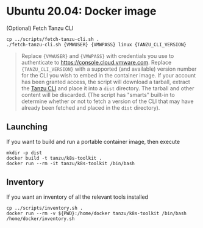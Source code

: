 # Ubuntu 20.04: Docker image

(Optional) Fetch Tanzu CLI

```
cp ../scripts/fetch-tanzu-cli.sh .
./fetch-tanzu-cli.sh {VMWUSER} {VMWPASS} linux {TANZU_CLI_VERSION}
```
> Replace `{VMWUSER}` and `{VMWPASS}` with credentials you use to authenticate to https://console.cloud.vmware.com.  Replace `{TANZU_CLI_VERSION}` with a supported (and available) version number for the CLI you wish to embed in the container image.  If your account has been granted access, the script will download a tarball, extract the [Tanzu CLI](https://docs.vmware.com/en/VMware-Tanzu-Kubernetes-Grid/1.3/vmware-tanzu-kubernetes-grid-13/GUID-tanzu-cli-reference.html) and place it into a `dist` directory.  The tarball and other content will be discarded.  (The script has "smarts" built-in to determine whether or not to fetch a version of the CLI that may have already been fetched and placed in the `dist` directory).


## Launching

If you want to build and run a portable container image, then execute

```
mkdir -p dist
docker build -t tanzu/k8s-toolkit .
docker run --rm -it tanzu/k8s-toolkit /bin/bash
```


## Inventory

If you want an inventory of all the relevant tools installed

```
cp ../scripts/inventory.sh .
docker run --rm -v ${PWD}:/home/docker tanzu/k8s-toolkit /bin/bash /home/docker/inventory.sh
```